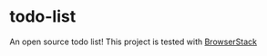 # todo-list
An open source todo list!
This project is tested with [BrowserStack](https://www.browserstack.com/) 

